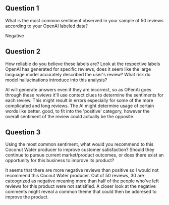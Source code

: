 ## Question 1

What is the most common sentiment observed in your sample of 50 reviews according to your OpenAI labeled data?

Negative

## Question 2

How reliable do you believe these labels are? Look at the respective labels OpenAI has generated for specific reviews, does it seem like the large language model accurately described the user's review? What risk do model hallucinations introduce into this analysis?

AI will generate answers even if they are incorrect, so as OPenAi goes through these reviews it'll use contect clues to determine the sentiments for each review. This might result in errors especially for some of the more complicated and long reviews. The AI might determine usage of certain words like better. good, to fit into the 'positive' category, however the overall sentiment of the review could actually be the opposite. 

## Question 3

Using the most common sentiment, what would you recommend to this Coconut Water producer to improve customer satisfaction? Should they continue to pursue current market/product outcomes, or does there exist an opportunity for this business to improve its product?

It seems that there are more negative reviews than positive so I would not recommend this Cocnut Water producer. Out of 50 reviews, 30 are cateogrized as negative meaning more than half of the people who've left reviews for this product were not satisified. A closer look at the negative comments might reveal a common theme that could then be addresed to improve the product. 

